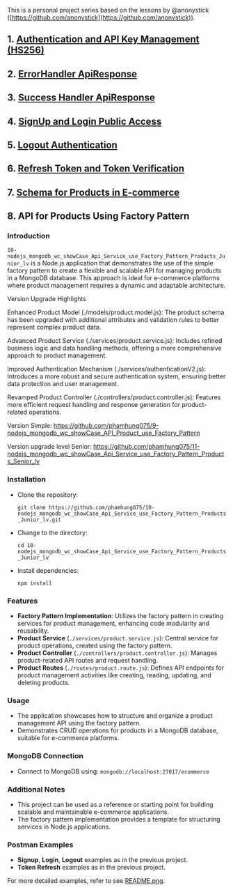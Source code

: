 This is a personal project series based on the lessons by @anonystick ([https://github.com/anonystick](https://github.com/anonystick)).
## 1. [Authentication and API Key Management (HS256)](https://github.com/phamhung075/2-nodejs_mongodb_wc_showCase_Dynamic_for_ApiKey_and_Permissions_HS256/tree/master)

## 2. [ErrorHandler ApiResponse](https://github.com/phamhung075/3-nodejs_mongodb_wc_showCase_ErrorHandler_API)

## 3. [Success Handler ApiResponse](https://github.com/phamhung075/4-nodejs_mongodb_wc_showCase_ApiResponseUseClass/tree/master?tab=readme-ov-file)

## 4. [SignUp and Login Public Access](https://github.com/phamhung075/5-nodejs_mongodb_wc_showCase_SignUpLogin)

## 5. [Logout Authentication](https://github.com/phamhung075/6-nodejs_mongodb_wc_showCase_LogoutAuthentication)
## 6. [Refresh Token and Token Verification](https://github.com/phamhung075/7-nodejs_mongodb_wc_showCase_RefreshToken_verifyToken)
## 7. [Schema for Products in E-commerce](https://github.com/phamhung075/8-nodejs_mongodb_wc_showCase_Schema_Products_Ecommerce)
## 8. API for Products Using Factory Pattern

### Introduction

`10-nodejs_mongodb_wc_showCase_Api_Service_use_Factory_Pattern_Products_Junior_lv` is a Node.js application that demonstrates the use of the simple factory pattern to create a flexible and scalable API for managing products in a MongoDB database. This approach is ideal for e-commerce platforms where product management requires a dynamic and adaptable architecture.

Version Upgrade Highlights

Enhanced Product Model (./models/product.model.js): The product schema has been upgraded with additional attributes and validation rules to better represent complex product data.

Advanced Product Service (./services/product.service.js): Includes refined business logic and data handling methods, offering a more comprehensive approach to product management.

Improved Authentication Mechanism (./services/authenticationV2.js): Introduces a more robust and secure authentication system, ensuring better data protection and user management.

Revamped Product Controller (./controllers/product.controller.js): Features more efficient request handling and response generation for product-related operations.

Version Simple: 
https://github.com/phamhung075/9-nodejs_mongodb_wc_showCase_API_Product_use_Factory_Pattern

Version upgrade level Senior: 
https://github.com/phamhung075/11-nodejs_mongodb_wc_showCase_Api_Service_use_Factory_Pattern_Products_Senior_lv

### Installation

- Clone the repository:

    `git clone https://github.com/phamhung075/10-nodejs_mongodb_wc_showCase_Api_Service_use_Factory_Pattern_Products_Junior_lv.git`
    
- Change to the directory:

    `cd 10-nodejs_mongodb_wc_showCase_Api_Service_use_Factory_Pattern_Products_Junior_lv`
    
- Install dependencies:
 
    `npm install`
    

### Features

- **Factory Pattern Implementation**: Utilizes the factory pattern in creating services for product management, enhancing code modularity and reusability.
- **Product Service** (`./services/product.service.js`): Central service for product operations, created using the factory pattern.
- **Product Controller** (`./controllers/product.controller.js`): Manages product-related API routes and request handling.
- **Product Routes** (`./routes/product.route.js`): Defines API endpoints for product management activities like creating, reading, updating, and deleting products.

### Usage

- The application showcases how to structure and organize a product management API using the factory pattern.
- Demonstrates CRUD operations for products in a MongoDB database, suitable for e-commerce platforms.

### MongoDB Connection

- Connect to MongoDB using: `mongodb://localhost:27017/ecommerce`

### Additional Notes

- This project can be used as a reference or starting point for building scalable and maintainable e-commerce applications.
- The factory pattern implementation provides a template for structuring services in Node.js applications.

### Postman Examples

- **Signup**, **Login**, **Logout** examples as in the previous project.
- **Token Refresh** examples as in the previous project.
  
For more detailed examples, refer to see [README.png](./help10.png).
